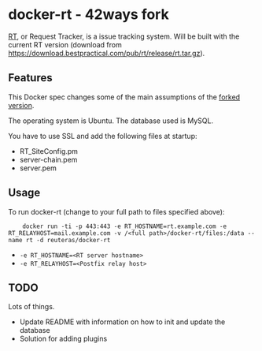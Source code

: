# docker-rt - 42ways fork

[RT](https://www.bestpractical.com/rt/), or Request Tracker, is a issue tracking system. Will be built with the current RT version (download from https://download.bestpractical.com/pub/rt/release/rt.tar.gz).

## Features

This Docker spec changes some of the main assumptions of the [forked version](https://github.com/reuteras/docker-rt).

The operating system is Ubuntu. The database used is MySQL.

You have to use SSL and add the following files at startup:

* RT_SiteConfig.pm
* server-chain.pem
* server.pem

## Usage

To run docker-rt (change to your full path to files specified above):

        docker run -ti -p 443:443 -e RT_HOSTNAME=rt.example.com -e RT_RELAYHOST=mail.example.com -v /<full path>/docker-rt/files:/data --name rt -d reuteras/docker-rt

* `-e RT_HOSTNAME=<RT server hostname>`
* `-e RT_RELAYHOST=<Postfix relay host>`

## TODO
Lots of things.

* Update README with information on how to init and update the database
* Solution for adding plugins
